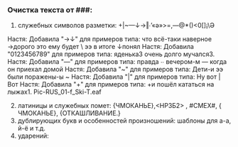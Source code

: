 ### Очистка текста от ###:
1.	cлужебных символов разметки: +|~—↓→‖∙’«ə»>=,—@*()<0[]¡\\Ə

Настя: Добавила "→↓" для примеров типа: что всё-таки наверное →дорого это ему будет \ ээ в итоге ↓понял
Настя: Добавила "0123456789" для примеров типа: яденька3 очень долго мучался3.
Настя: Добавила "—" для примеров типа: правда ∙∙ вечером-м — когда он приехал домой
Настя: Добавила "~" для примеров типа: Дети-и ээ были поражены-ы ~
Настя: Добавила "|" для примеров типа: Ну вот | Вот
Настя: Добавила "+" для примеров типа: +и пошёл кататься на лыжах1. Pic-RUS_01-f_Ski-T.eaf

2.	латиницы и служебных помет: {ЧМОКАНЬЕ},<НРЗБ2> , #СМЕХ#, { ЧМОКАНЬЕ}, {ОТКАШЛИВАНИЕ.}
3.	дублирующих букв и особенностей произношений: шаблоны для а-а, й-ё и т.д.
4.	ударений:
